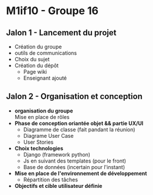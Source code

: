 # M1if10 - Groupe 16
## Jalon 1 -  Lancement du projet
- Création du groupe
- outils de communications
- Choix du sujet
- Création du dépôt
    - Page wiki
    - Enseignant ajouté

## Jalon 2 - Organisation et conception
- __organisation du groupe__  
Mise en place de rôles
- __Phase de conception oriantée objet && partie UX/UI__
    - Diagramme de classe (fait pandant la réunion)
    - Diagrame User Case
    - User Stories
- __Choix technologies__
    - Django (framework python)
    - Js en suivant des templates (pour le front)
    - Base de données (incertain pour l'instant)
- __Mise en place de l'environnement de développement__
    - Répartition des tâches
- __Objectifs et cible utilisateur définie__